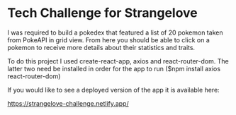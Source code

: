 # Tech Challenge for Strangelove

I was required to build a pokedex that featured a list of 20 pokemon taken from PokeAPI in grid view. From here you should be able to click on a pokemon to receive more details about their statistics and traits.

To do this project I used create-react-app, axios and react-router-dom. The latter two need be installed in order for the app to run ($npm install axios react-router-dom) 

If you would like to see a deployed version of the app it is available here: 

https://strangelove-challenge.netlify.app/